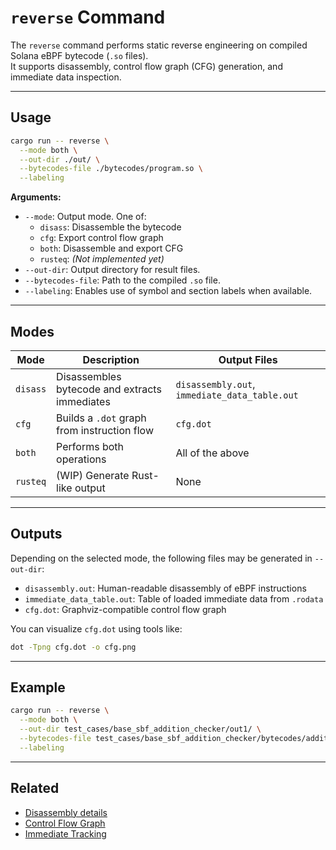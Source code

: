 # `reverse` Command

The `reverse` command performs static reverse engineering on compiled Solana eBPF bytecode (`.so` files).  
It supports disassembly, control flow graph (CFG) generation, and immediate data inspection.

---

## Usage

```bash
cargo run -- reverse \
  --mode both \
  --out-dir ./out/ \
  --bytecodes-file ./bytecodes/program.so \
  --labeling
```

**Arguments:**

- `--mode`: Output mode. One of:
  - `disass`: Disassemble the bytecode
  - `cfg`: Export control flow graph
  - `both`: Disassemble and export CFG
  - `rusteq`: *(Not implemented yet)*
- `--out-dir`: Output directory for result files.
- `--bytecodes-file`: Path to the compiled `.so` file.
- `--labeling`: Enables use of symbol and section labels when available.

---

## Modes

| Mode     | Description                                | Output Files                  |
|----------|--------------------------------------------|-------------------------------|
| `disass` | Disassembles bytecode and extracts immediates | `disassembly.out`, `immediate_data_table.out` |
| `cfg`    | Builds a `.dot` graph from instruction flow | `cfg.dot`                     |
| `both`   | Performs both operations                    | All of the above              |
| `rusteq` | (WIP) Generate Rust-like output             | None                          |

---

## Outputs

Depending on the selected mode, the following files may be generated in `--out-dir`:

- `disassembly.out`: Human-readable disassembly of eBPF instructions
- `immediate_data_table.out`: Table of loaded immediate data from `.rodata`
- `cfg.dot`: Graphviz-compatible control flow graph

You can visualize `cfg.dot` using tools like:

```bash
dot -Tpng cfg.dot -o cfg.png
```

---

## Example

```bash
cargo run -- reverse \
  --mode both \
  --out-dir test_cases/base_sbf_addition_checker/out1/ \
  --bytecodes-file test_cases/base_sbf_addition_checker/bytecodes/addition_checker.so \
  --labeling
```

---

## Related

- [Disassembly details](../reverse/disassembly.md)
- [Control Flow Graph](../reverse/cfg.md)
- [Immediate Tracking](../reverse/immediates.md)
